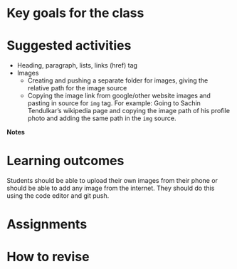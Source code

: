 # Key goals for the class

# Suggested activities
- Heading, paragraph, lists, links (href) tag
- Images
    - Creating and pushing  a separate folder for images, giving the relative path for the image source
    - Copying the image link from google/other website images and pasting in source for `img` tag. For example: Going to Sachin Tendulkar’s wikipedia page and copying the image path of his profile photo and adding the same path in the `img` source.

**Notes**

# Learning outcomes
    
Students should be able to upload their own images from their phone or should be able to add any image from the internet. They should do this using the code editor and git push.

# Assignments

# How to revise
